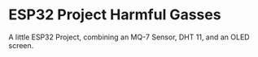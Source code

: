 # ESP32 Project Harmful Gasses
 A little ESP32 Project, combining an MQ-7 Sensor, DHT 11, and an OLED screen.
